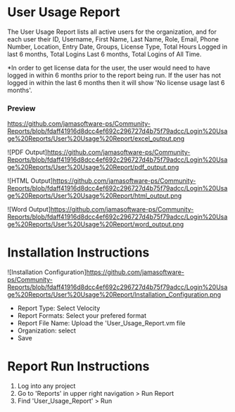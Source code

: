# User Usage Report

The User Usage Report lists all active users for the organization, and for each user their ID, Username, First Name, Last Name,
Role, Email, Phone Number, Location, Entry Date, Groups, License Type, Total Hours Logged in last 6 months, Total Logins Last 6 months, Total Logins of All Time. 

*In order to get license data for the user, the user would need to have logged in within 6 months prior to the report being run. If the user has not logged in within the last 6 months then it will show 'No license usage last 6 months'.

### Preview 


https://github.com/jamasoftware-ps/Community-Reports/blob/fdaff41916d8dcc4ef692c296727d4b75f79adcc/Login%20Usage%20Reports/User%20Usage%20Report/excel_output.png


![PDF Output]https://github.com/jamasoftware-ps/Community-Reports/blob/fdaff41916d8dcc4ef692c296727d4b75f79adcc/Login%20Usage%20Reports/User%20Usage%20Report/pdf_output.png

![HTML Output]https://github.com/jamasoftware-ps/Community-Reports/blob/fdaff41916d8dcc4ef692c296727d4b75f79adcc/Login%20Usage%20Reports/User%20Usage%20Report/html_output.png

![Word Output]https://github.com/jamasoftware-ps/Community-Reports/blob/fdaff41916d8dcc4ef692c296727d4b75f79adcc/Login%20Usage%20Reports/User%20Usage%20Report/word_output.png

# Installation Instructions 

![Installation Configuration]https://github.com/jamasoftware-ps/Community-Reports/blob/fdaff41916d8dcc4ef692c296727d4b75f79adcc/Login%20Usage%20Reports/User%20Usage%20Report/Installation_Configuration.png

<ul> 
  <li>Report Type: Select Velocity</li>
  <li>Report Formats: Select your prefered format</li>
  <li>Report File Name: Upload the 'User_Usage_Report.vm file</li>
  <li>Organization: select</li>
  <li>Save</li>
</ul>

# Report Run Instructions 
<ol>
  <li>Log into any project</li>
  <li>Go to 'Reports' in upper right navigation > Run Report</li>
  <li>Find 'User_Usage_Report' > Run </li>
</ol>
